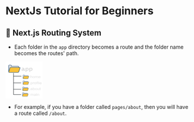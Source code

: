 # NextJs Tutorial for Beginners

## 🔗 Next.js Routing System

- Each folder in the `app` directory becomes a route and the folder name becomes the routes' path.

<img align="center" src="./1.png" alt="image" width="100" height="100">


- For example, if you have a folder called `pages/about`, then you will have a route called `/about`.


